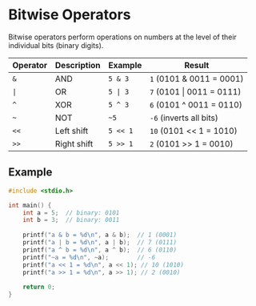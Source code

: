 # Bitwise Operators

Bitwise operators perform operations on numbers at the level of their individual bits (binary digits).

| Operator | Description | Example | Result |
|----------|-------------|---------|--------|
| `&` | AND | `5 & 3` | `1` (0101 & 0011 = 0001) |
| `\|` | OR | `5 \| 3` | `7` (0101 \| 0011 = 0111) |
| `^` | XOR | `5 ^ 3` | `6` (0101 ^ 0011 = 0110) |
| `~` | NOT | `~5` | `-6` (inverts all bits) |
| `<<` | Left shift | `5 << 1` | `10` (0101 << 1 = 1010) |
| `>>` | Right shift | `5 >> 1` | `2` (0101 >> 1 = 0010) |

## Example
```c
#include <stdio.h>

int main() {
    int a = 5;  // binary: 0101
    int b = 3;  // binary: 0011
    
    printf("a & b = %d\n", a & b);  // 1 (0001)
    printf("a | b = %d\n", a | b);  // 7 (0111)
    printf("a ^ b = %d\n", a ^ b);  // 6 (0110)
    printf("~a = %d\n", ~a);        // -6
    printf("a << 1 = %d\n", a << 1); // 10 (1010)
    printf("a >> 1 = %d\n", a >> 1); // 2 (0010)
    
    return 0;
}